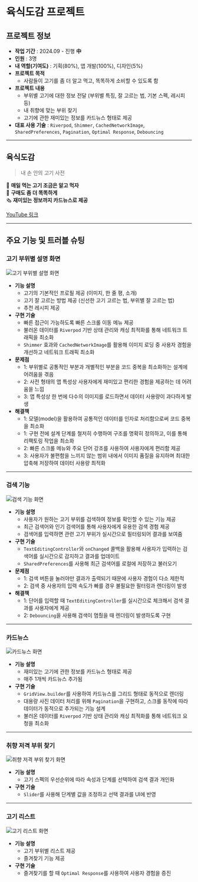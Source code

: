 # 육식도감 프로젝트

## 프로젝트 정보

- **작업 기간** : 2024.09 - 진행 **中**
- **인원** : 3명
- **내 역할(기여도)** : 기획(80%), 앱 개발(100%), 디자인(5%)
- **프로젝트 목적**
  - 사람들이 고기를 좀 더 알고 먹고, 똑똑하게 소비할 수 있도록 함
- **프로젝트 내용**
  - 부위별 고기에 대한 정보 전달 (부위별 특징, 잘 고르는 법, 기본 스펙, 레시피 등)
  - 내 취향에 맞는 부위 찾기
  - 고기에 관한 재미있는 정보를 카드뉴스 형태로 제공
- **대표 사용 기술** : `Riverpod`, `Shimmer`, `CachedNetworkImage`, `SharedPreferences`, `Pagination`, `Optimal Response`, `Debouncing`

---

## 육식도감

> 내 손 안의 고기 사전  

🥩 **매일 먹는 고기 조금은 알고 먹자**  
🛒 **구매도 좀 더 똑똑하게**  
🗞️ **재미있는 정보까지 카드뉴스로 제공**  

[YouTube 링크](https://www.youtube.com/shorts/XmoS10DLQao)

---

## 주요 기능 및 트러블 슈팅

### 고기 부위별 설명 화면

![고기 부위별 설명 화면](https://firebasestorage.googleapis.com/v0/b/meat-dictionary.appspot.com/o/git-image%2Fmeat-dictionary%2F1.png?alt=media&token=9f1a7976-8727-42a6-be53-1331633531e8)

- **기능 설명**
  - 고기의 기본적인 프로필 제공 (이미지, 한 줄 평, 소개)
  - 고기 잘 고르는 방법 제공 (신선한 고기 고르는 법, 부위별 잘 고르는 법)
  - 추천 레시피 제공
- **구현 기술**
  - 빠른 접근이 가능하도록 빠른 스크롤 이동 메뉴 제공
  - 불러온 데이터를 `Riverpod` 기반 상태 관리와 캐싱 최적화를 통해 네트워크 트래픽을 최소화
  - `Shimmer` 효과와 `CachedNetworkImage`를 활용해 이미지 로딩 중 사용자 경험을 개선하고 네트워크 트래픽 최소화
- **문제점**
  - 1: 부위별로 공통적인 부분과 개별적인 부분을 코드 중복을 최소화하는 설계에 어려움을 겪음  
  - 2: 사전 형태의 앱 특성상 사용자에게 재미있고 편리한 경험을 제공하는 데 어려움을 느낌  
  - 3: 앱 특성상 한 번에 다수의 이미지를 로드하면서 데이터 사용량이 과다하게 발생
- **해결책**
  - 1: 모델(model)을 활용하여 공통적인 데이터를 인자로 처리함으로써 코드 중복을 최소화  
  - 1: 구현 전에 설계 단계를 철저히 수행하여 구조를 명확히 정의하고, 이를 통해 리팩토링 작업을 최소화  
  - 2: 빠른 스크롤 메뉴와 주요 단어 강조를 사용하여 사용자에게 편리함 제공  
  - 3: 사용자가 불편함을 느끼지 않는 범위 내에서 이미지 품질을 유지하며 최대한 압축해 저장하여 데이터 사용량 최적화  

---

### 검색 기능

![검색 기능 화면](https://firebasestorage.googleapis.com/v0/b/meat-dictionary.appspot.com/o/git-image%2Fmeat-dictionary%2F2.png?alt=media&token=ca3566aa-0238-4d60-93ec-09f80897424d)

- **기능 설명**
  - 사용자가 원하는 고기 부위를 검색하여 정보를 확인할 수 있는 기능 제공
  - 최근 검색어와 인기 검색어를 통해 사용자에게 유용한 검색 경험 제공
  - 검색어를 입력하면 관련 고기 부위가 실시간으로 필터링되어 결과를 보여줌
- **구현 기술**
  - `TextEditingController`와 `onChanged` 콜백을 활용해 사용자가 입력하는 검색어를 실시간으로 감지하고 결과를 업데이트
  - `SharedPreferences`를 사용해 최근 검색어를 로컬에 저장하고 불러오기
- **문제점**
  - 1: 검색 버튼을 눌러야만 결과가 출력되기 때문에 사용자 경험이 다소 제한적  
  - 2: 검색 중 사용자의 입력 속도가 빠를 경우 불필요한 필터링과 렌더링이 발생
- **해결책**
  - 1: 단어를 입력할 때 `TextEditingController`를 실시간으로 체크해서 검색 결과를 사용자에게 제공  
  - 2: `Debouncing`을 사용해 검색이 멈췄을 때 렌더링이 발생하도록 구현  

---

### 카드뉴스

![카드뉴스 화면](https://firebasestorage.googleapis.com/v0/b/meat-dictionary.appspot.com/o/git-image%2Fmeat-dictionary%2F3.png?alt=media&token=6949764e-97a1-4b38-ab1c-c906cf942933)

- **기능 설명**
  - 재미있는 고기에 관한 정보를 카드뉴스 형태로 제공
  - 매주 1개씩 카드뉴스 추가됨
- **구현 기술**
  - `GridView.builder`를 사용하여 카드뉴스를 그리드 형태로 동적으로 렌더링
  - 대용량 사진 데이터 처리를 위해 `Pagination`을 구현하고, 스크롤 동작에 따라 데이터가 동적으로 추가되는 기능 설계
  - 불러온 데이터를 `Riverpod` 기반 상태 관리와 캐싱 최적화를 통해 네트워크 요청을 최소화  

---

### 취향 저격 부위 찾기

![취향 저격 부위 찾기 화면](https://firebasestorage.googleapis.com/v0/b/meat-dictionary.appspot.com/o/git-image%2Fmeat-dictionary%2F4.png?alt=media&token=69fc9a60-9a9c-4300-813e-b0f74fdd2b08)

- **기능 설명**
  - 고기 스펙의 우선순위에 따라 속성과 단계를 선택하여 검색 결과 개인화
- **구현 기술**
  - `Slider`를 사용해 단계별 값을 조정하고 선택 결과를 UI에 반영  

---

### 고기 리스트

![고기 리스트 화면](https://firebasestorage.googleapis.com/v0/b/meat-dictionary.appspot.com/o/git-image%2Fmeat-dictionary%2F5.png?alt=media&token=c9e010f4-178f-4b5c-a098-b9e11a7ab889)

- **기능 설명**
  - 고기 부위별 리스트 제공
  - 즐겨찾기 기능 제공
- **구현 기술**
  - 즐겨찾기를 할 때 `Optimal Response`를 사용하여 사용자 경험을 증진
